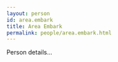 ```yaml
---
layout: person
id: area.embark
title: Area Embark
permalink: people/area.embark.html
---
```


Person details...